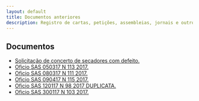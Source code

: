 ```yaml
---
layout: default
title: Documentos anteriores
description: Registro de cartas, petições, assembleias, jornais e outros
---
```


<!--
Em href="" colocar dentro das aspas o link
do arquivo seja no drive ou no próprio github
LEMBRE-SE SEMPRE DE TORNÁ-LO PÚBLICO
-->

## Documentos
<ul>
	<li><a href="https://drive.google.com/open?id=1alwWVxq4NUbbedleDxKj0JxhavmJbXFq" target="_blank">Solicitação de concerto de secadores com defeito.</a></li>
	<li><a href="https://drive.google.com/open?id=1goU0b1_meXolPnmHu-OhSZCAqjZTZh4q" target="_blank">Oficio SAS 050317 N 113 2017.</a></li>
   	<li><a href="https://drive.google.com/open?id=1qmLo2QTkam4YRmwg42WOqtiCKTfnqT3l" target="_blank">Oficio SAS 080317 N  111 2017.</a></li>
	<li><a href="https://drive.google.com/open?id=1vmKxYBb8_fSxtwKWfRvG5JbumyHVR0nr" target="_blank">Oficio SAS 090417 N 115 2017.</a></li>
	<li><a href="https://drive.google.com/open?id=1JpfuP13ZVndQW9Av8_n6mQVec-bCDrtH" target="_blank">Oficio SAS 120117 N 98 2017 DUPLICATA.</a></li>
	<li><a href="https://drive.google.com/open?id=1Hngp7op8ScNE140FbWtjB0C50CgszTX7" target="_blank">Oficio SAS 300117 N 103 2017.</a></li>

</ul>


<style>
 /* Three image containers (use 25% for four, and 50% for two, etc) */
.column {
  float: left;
  width: 50% !important;
  padding: 5px;
}

/* Clear floats after image containers */
.row::after {
  content: "";
  clear: both;
  display: table;
}
</style>

